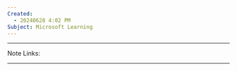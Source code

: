 ```yaml
---
Created:
  - 20240628 4:02 PM
Subject: Microsoft Learning
---
```

-----------------------
Note Links:

---------------------

